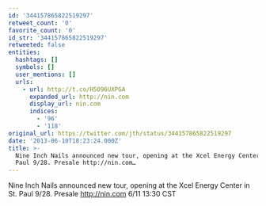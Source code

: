 ```yaml
---
id: '344157865822519297'
retweet_count: '0'
favorite_count: '0'
id_str: '344157865822519297'
retweeted: false
entities:
  hashtags: []
  symbols: []
  user_mentions: []
  urls:
    - url: http://t.co/H5O96UXPGA
      expanded_url: http://nin.com
      display_url: nin.com
      indices:
        - '96'
        - '118'
original_url: https://twitter.com/jth/status/344157865822519297
date: '2013-06-10T18:23:24.000Z'
title: >-
  Nine Inch Nails announced new tour, opening at the Xcel Energy Center in St.
  Paul 9/28. Presale http://nin.com…
---
```


Nine Inch Nails announced new tour, opening at the Xcel Energy Center in St. Paul 9/28. Presale http://nin.com 6/11 13:30 CST